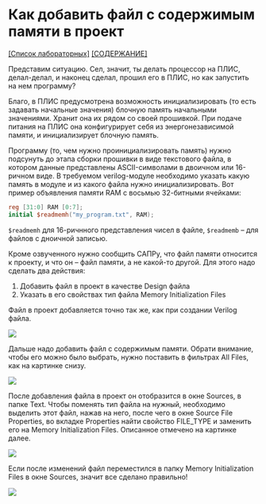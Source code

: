 # Как добавить файл с содержимым памяти в проект

[\[Список лабораторных\]](../README.md) [\[СОДЕРЖАНИЕ\]](../../README.md)

Представим ситуацию. Сел, значит, ты делать процессор на ПЛИС, делал-делал, и наконец сделал, прошил его в ПЛИС, но как запустить на нем программу?

Благо, в ПЛИС предусмотрена возможность инициализировать (то есть задавать начальные значения) блочную память начальными значениями. Хранит она их рядом со своей прошивкой. При подаче питания на ПЛИС она конфигурирует себя из энергонезависимой памяти, и инициализирует блочную память.

Программу (то, чем нужно проинициализировать память) нужно подсунуть до этапа сборки прошивки в виде текстового файла, в котором данные представлены ASCII-символами в двоичном или 16-ричном виде. В требуемом verilog-модуле необходимо указать какую память в модуле и из какого файла нужно инициализировать. Вот пример объявления памяти RAM с восьмью 32-битными ячейками:

``` verilog
reg [31:0] RAM [0:7];
initial $readmemh("my_program.txt", RAM);
```

`$readmemh` для 16-ричнного представления чисел в файле, `$readmemb` – для файлов с дноичной записью.

Кроме озвученного нужно сообщить САПРу, что файл памяти относится к проекту, и что он – файл памяти, а не какой-то другой. Для этого надо сделать два действия:

1. Добавить файл в проект в качестве Design файла
2. Указать в его свойствах тип файла Memory Initialization Files

Файл в проект добавляется точно так же, как при создании Verilog файла.

![](../../technical/Other/Pic/how_to_mem_1.png)

Дальше надо добавить файл с содержимым памяти. Обрати внимание, чтобы его можно было выбрать, нужно поставить в фильтрах All Files, как на картинке снизу.

![](../../technical/Other/Pic/how_to_mem_2.png)

После добавления файла в проект он отобразится в окне Sources, в папке Text. Чтобы поменять тип файла на нужный, необходимо выделить этот файл, нажав на него, после чего в окне Source File Properties, во вкладке Properties найти свойство FILE_TYPE и заменить его на Memory Initialization Files. Описанное отмечено на картинке далее.

![](../../technical/Other/Pic/how_to_mem_3.png)

Если после изменений файл переместился в папку Memory Initialization Files в окне Sources, значит все сделано правильно!

![](../../technical/Other/Pic/how_to_mem_4.png)
